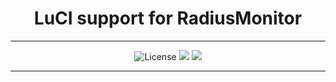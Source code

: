 <div align="center">
  <h1>LuCI support for RadiusMonitor</h1>
</div>
<hr/>
<div align="center">
  <img alt="License" src="https://img.shields.io/github/license/Maizil41/luci-app-radius-monitor?style=for-the-badge">
  <a target="_blank" href="https://github.com/Maizil41/RadiusMonitor/releases"><img src="https://img.shields.io/github/release/Maizil41/luci-app-radius-monitor?style=for-the-badge"></a>
  <a target="_blank" href="https://github.com/Maizil41/RadiusMonitor/releases"><img src="https://img.shields.io/github/downloads/Maizil41/RadiusMonitor/total?style=for-the-badge"></a>
</div>
<hr/>
